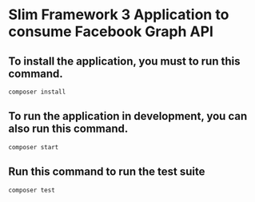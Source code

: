 # Slim Framework 3 Application to consume Facebook Graph API 

## To install the application, you must to run this command.

	composer install

## To run the application in development, you can also run this command. 

	composer start

## Run this command to run the test suite

	composer test
